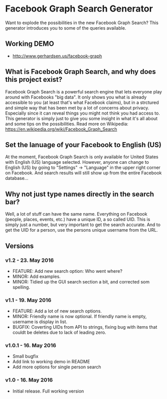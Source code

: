 # Facebook Graph Search Generator
Want to explode the possibilities in the new Facebook Graph Search? This generator introduces you to some of the queries available.

## Working DEMO
* http://www.gerhardsen.us/facebook-graph

## What is Facebook Graph Search, and why does this project exist?
Facebook Graph Search is a powerful search engine that lets everyone play around with Facebooks "big data". It only shows you what is already accessible to you (at least that's what Facebook claims), but in a strctured and simple way that has been met by a lot of concerns about privacy. Especially since it can reveal things you might not think you had access to. This generator is simply just to give you some insight in what it's all about and some tips on the possibilities. Read more on Wikipedia: https://en.wikipedia.org/wiki/Facebook_Graph_Search

## Set the lanuage of your Facebook to English (US)
At the moment, Facebook Graph Search is only available for United States with English (US) language selected. However, anyone can change to English (US) by going to "Settings" -> "Language" in the upper right corner on Facebook. And search results will still show up from the entire Facebook database...

## Why not just type names directly in the search bar?
Well, a lot of stuff can have the same name. Everything on Facebook (people, places, events, etc.) have a unique ID, a so called UID. This is simply just a number, but very important to get the search accurate. And to get the UID for a person, use the persons unique username from the URL.

## Versions

### v1.2 - 23. May 2016
* FEATURE: Add new search option: Who went where?
* MINOR: Add examples.
* MINOR: Tidied up the GUI search section a bit, and corrected som spelling.

### v1.1 - 19. May 2016
* FEATURE: Add a lot of new search options.
* MINOR: Friendly name is now optional. If friendly name is empty, username is display in list.
* BUGFIX: Coverting UIDs from API to strings, fixing bug with items that couldt be deletes due to lack of leading zero.

### v1.0.1 - 16. May 2016
* Small bugfix
* Add link to working demo in README
* Add more options for single person search

### v1.0 - 16. May 2016
* Initial release. Full working version